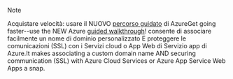 
> [!NOTE]
> <span data-ttu-id="01a91-101">Acquistare velocità: usare il NUOVO [percorso guidato](http://support.microsoft.com/kb/2990804) di Azure</span><span class="sxs-lookup"><span data-stu-id="01a91-101">Get going faster--use the NEW Azure [guided walkthrough](http://support.microsoft.com/kb/2990804)!</span></span>  <span data-ttu-id="01a91-102">consente di associare facilmente un nome di dominio personalizzato E proteggere le comunicazioni (SSL) con i Servizi cloud o App Web di Servizio app di Azure.</span><span class="sxs-lookup"><span data-stu-id="01a91-102">It makes associating a custom domain name AND securing communication (SSL) with Azure Cloud Services or Azure App Service Web Apps a snap.</span></span>
> 
> 

